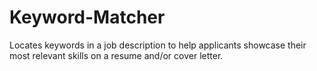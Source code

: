 # Keyword-Matcher
Locates keywords in a job description to help applicants showcase their most relevant skills on a resume and/or cover letter.
